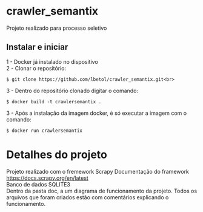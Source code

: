 # crawler_semantix
Projeto realizado para processo seletivo

<h2>Instalar e iniciar</h2>

1 - Docker já instalado no dispositivo<br>
2 - Clonar o repositório:
```
$ git clone https://github.com/lbetol/crawler_semantix.git<br>
```
3 - Dentro do repositório clonado digitar o comando:<br>
```
$ docker build -t crawlersemantix .
```
3 - Após a instalação da imagem docker, é só executar a imagem com o comando:
```
$ docker run crawlersemantix
```

# Detalhes do projeto

Projeto realizado com o fremework Scrapy
Documentação do framework https://docs.scrapy.org/en/latest <br>
Banco de dados SQLITE3
<br>
Dentro da pasta doc, a um diagrama de funcionamento da projeto.
Todos os arquivos que foram criados estão com comentários explicando o funcionamento.

